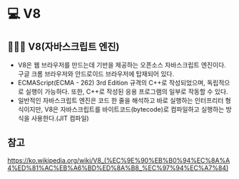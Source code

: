 # 💻 V8

## 👨🏻‍💻 V8(자바스크립트 엔진)
- V8은 웹 브라우저를 만드는데 기반을 제공하는 오픈소스 자바스크립트 엔진이다. 구글 크롬 브라우저와 안드로이드 브라우저에 탑재되어 있다.
- ECMAScript(ECMA - 262) 3rd Edition 규격의 C++로 작성되었으며, 독립적으로 실행이 가능하다. 또한, C++로 작성된 응용 프로그램의 일부로 작동할 수 있다.
- 일반적인 자바스크립트 엔진은 코드 한 줄을 해석하고 바로 실행하는 인터프리터 형식이지만, V8은 자바스크립트를 바이트코드(bytecode)로 컴파일하고 실행하는 방식을 사용한다.(JIT 컴파일)

## 참고
https://ko.wikipedia.org/wiki/V8_(%EC%9E%90%EB%B0%94%EC%8A%A4%ED%81%AC%EB%A6%BD%ED%8A%B8_%EC%97%94%EC%A7%84)
